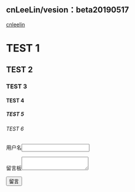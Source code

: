 ## cnLeeLin/vesion：beta20190517

<a href="https://space.bilibili.com/420322">cnleelin</a>

<h1>TEST 1</h1>
<h2>TEST 2</h2>
<h3>TEST 3</h3>
<h4>TEST 4</h4>
<h5>TEST 5</h5>
<h6>TEST 6</h6>


<!DOCTYPE html>
<html>
    <head>
        <meta charset="utf-8"/>  <!-- html encode type-->
        <title>留言板</title>
    </head>
    <body>
        <form action="sava_book.php" method="post">
        <p>用户名<input type="text" name="username"></p>
        <p>留言板<textarea name="content"></textarea></p>
        <p><input type="submit" value="留言"></p>
        </form>
      </body>
   </html>
